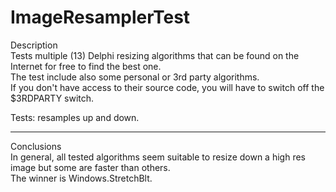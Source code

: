 # ImageResamplerTest

   Description  
     Tests multiple (13) Delphi resizing algorithms that can be found on the Internet for free to find the best one.  
     The test include also some personal or 3rd party algorithms.  
     If you don't have access to their source code, you will have to switch off the $3RDPARTY switch.  

   Tests: resamples up and down.  

 ------------------------------------------------------------------------------------------------------------

   Conclusions    
     In general, all tested algorithms seem suitable to resize down a high res image but some are faster than others.  
     The winner is Windows.StretchBlt.  
